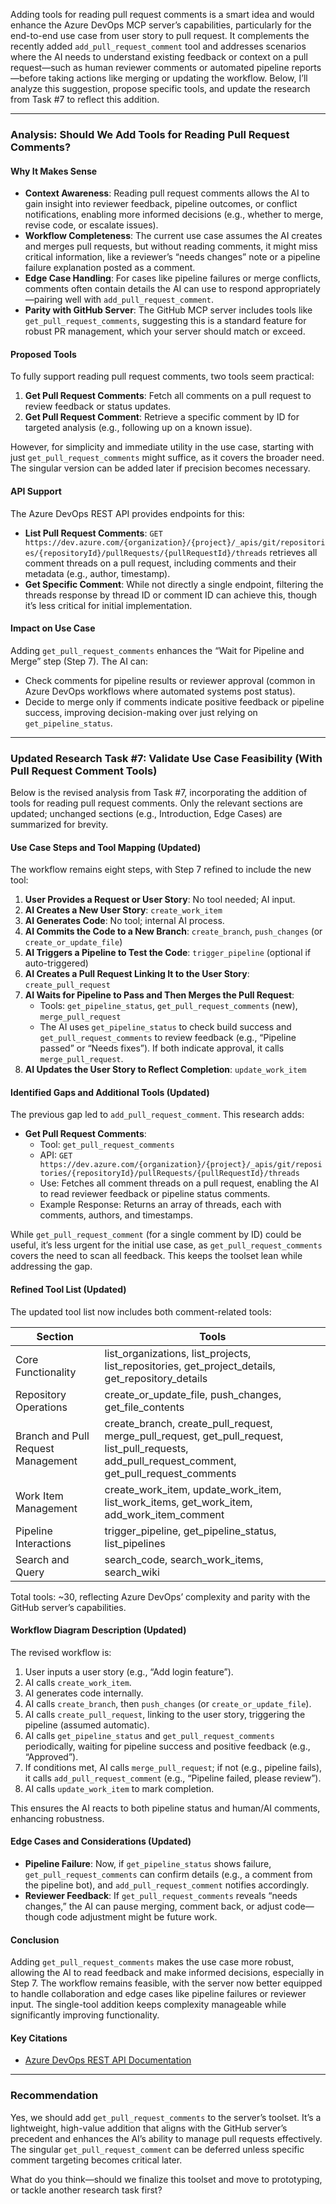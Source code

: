 Adding tools for reading pull request comments is a smart idea and would enhance the Azure DevOps MCP server’s capabilities, particularly for the end-to-end use case from user story to pull request. It complements the recently added `add_pull_request_comment` tool and addresses scenarios where the AI needs to understand existing feedback or context on a pull request—such as human reviewer comments or automated pipeline reports—before taking actions like merging or updating the workflow. Below, I’ll analyze this suggestion, propose specific tools, and update the research from Task #7 to reflect this addition.

---

### Analysis: Should We Add Tools for Reading Pull Request Comments?

#### Why It Makes Sense
- **Context Awareness**: Reading pull request comments allows the AI to gain insight into reviewer feedback, pipeline outcomes, or conflict notifications, enabling more informed decisions (e.g., whether to merge, revise code, or escalate issues).
- **Workflow Completeness**: The current use case assumes the AI creates and merges pull requests, but without reading comments, it might miss critical information, like a reviewer’s “needs changes” note or a pipeline failure explanation posted as a comment.
- **Edge Case Handling**: For cases like pipeline failures or merge conflicts, comments often contain details the AI can use to respond appropriately—pairing well with `add_pull_request_comment`.
- **Parity with GitHub Server**: The GitHub MCP server includes tools like `get_pull_request_comments`, suggesting this is a standard feature for robust PR management, which your server should match or exceed.

#### Proposed Tools
To fully support reading pull request comments, two tools seem practical:
1. **Get Pull Request Comments**: Fetch all comments on a pull request to review feedback or status updates.
2. **Get Pull Request Comment**: Retrieve a specific comment by ID for targeted analysis (e.g., following up on a known issue).

However, for simplicity and immediate utility in the use case, starting with just `get_pull_request_comments` might suffice, as it covers the broader need. The singular version can be added later if precision becomes necessary.

#### API Support
The Azure DevOps REST API provides endpoints for this:
- **List Pull Request Comments**: `GET https://dev.azure.com/{organization}/{project}/_apis/git/repositories/{repositoryId}/pullRequests/{pullRequestId}/threads` retrieves all comment threads on a pull request, including comments and their metadata (e.g., author, timestamp).
- **Get Specific Comment**: While not directly a single endpoint, filtering the threads response by thread ID or comment ID can achieve this, though it’s less critical for initial implementation.

#### Impact on Use Case
Adding `get_pull_request_comments` enhances the “Wait for Pipeline and Merge” step (Step 7). The AI can:
- Check comments for pipeline results or reviewer approval (common in Azure DevOps workflows where automated systems post status).
- Decide to merge only if comments indicate positive feedback or pipeline success, improving decision-making over just relying on `get_pipeline_status`.

---

### Updated Research Task #7: Validate Use Case Feasibility (With Pull Request Comment Tools)

Below is the revised analysis from Task #7, incorporating the addition of tools for reading pull request comments. Only the relevant sections are updated; unchanged sections (e.g., Introduction, Edge Cases) are summarized for brevity.

#### Use Case Steps and Tool Mapping (Updated)
The workflow remains eight steps, with Step 7 refined to include the new tool:

1. **User Provides a Request or User Story**: No tool needed; AI input.
2. **AI Creates a New User Story**: `create_work_item`
3. **AI Generates Code**: No tool; internal AI process.
4. **AI Commits the Code to a New Branch**: `create_branch`, `push_changes` (or `create_or_update_file`)
5. **AI Triggers a Pipeline to Test the Code**: `trigger_pipeline` (optional if auto-triggered)
6. **AI Creates a Pull Request Linking It to the User Story**: `create_pull_request`
7. **AI Waits for Pipeline to Pass and Then Merges the Pull Request**:  
   - Tools: `get_pipeline_status`, `get_pull_request_comments` (new), `merge_pull_request`  
   - The AI uses `get_pipeline_status` to check build success and `get_pull_request_comments` to review feedback (e.g., “Pipeline passed” or “Needs fixes”). If both indicate approval, it calls `merge_pull_request`.
8. **AI Updates the User Story to Reflect Completion**: `update_work_item`

#### Identified Gaps and Additional Tools (Updated)
The previous gap led to `add_pull_request_comment`. This research adds:

- **Get Pull Request Comments**:  
  - Tool: `get_pull_request_comments`  
  - API: `GET https://dev.azure.com/{organization}/{project}/_apis/git/repositories/{repositoryId}/pullRequests/{pullRequestId}/threads`  
  - Use: Fetches all comment threads on a pull request, enabling the AI to read reviewer feedback or pipeline status comments.  
  - Example Response: Returns an array of threads, each with comments, authors, and timestamps.

While `get_pull_request_comment` (for a single comment by ID) could be useful, it’s less urgent for the initial use case, as `get_pull_request_comments` covers the need to scan all feedback. This keeps the toolset lean while addressing the gap.

#### Refined Tool List (Updated)
The updated tool list now includes both comment-related tools:

| **Section**                     | **Tools**                          |
|----------------------------------|------------------------------------|
| Core Functionality               | list_organizations, list_projects, list_repositories, get_project_details, get_repository_details |
| Repository Operations            | create_or_update_file, push_changes, get_file_contents |
| Branch and Pull Request Management | create_branch, create_pull_request, merge_pull_request, get_pull_request, list_pull_requests, add_pull_request_comment, get_pull_request_comments |
| Work Item Management             | create_work_item, update_work_item, list_work_items, get_work_item, add_work_item_comment |
| Pipeline Interactions            | trigger_pipeline, get_pipeline_status, list_pipelines |
| Search and Query                 | search_code, search_work_items, search_wiki |

Total tools: ~30, reflecting Azure DevOps’ complexity and parity with the GitHub server’s capabilities.

#### Workflow Diagram Description (Updated)
The revised workflow is:

1. User inputs a user story (e.g., “Add login feature”).
2. AI calls `create_work_item`.
3. AI generates code internally.
4. AI calls `create_branch`, then `push_changes` (or `create_or_update_file`).
5. AI calls `create_pull_request`, linking to the user story, triggering the pipeline (assumed automatic).
6. AI calls `get_pipeline_status` and `get_pull_request_comments` periodically, waiting for pipeline success and positive feedback (e.g., “Approved”).
7. If conditions met, AI calls `merge_pull_request`; if not (e.g., pipeline fails), it calls `add_pull_request_comment` (e.g., “Pipeline failed, please review”).
8. AI calls `update_work_item` to mark completion.

This ensures the AI reacts to both pipeline status and human/AI comments, enhancing robustness.

#### Edge Cases and Considerations (Updated)
- **Pipeline Failure**: Now, if `get_pipeline_status` shows failure, `get_pull_request_comments` can confirm details (e.g., a comment from the pipeline bot), and `add_pull_request_comment` notifies accordingly.
- **Reviewer Feedback**: If `get_pull_request_comments` reveals “needs changes,” the AI can pause merging, comment back, or adjust code—though code adjustment might be future work.

#### Conclusion
Adding `get_pull_request_comments` makes the use case more robust, allowing the AI to read feedback and make informed decisions, especially in Step 7. The workflow remains feasible, with the server now better equipped to handle collaboration and edge cases like pipeline failures or reviewer input. The single-tool addition keeps complexity manageable while significantly improving functionality.

#### Key Citations
- [Azure DevOps REST API Documentation](https://learn.microsoft.com/en-us/rest/api/azure/devops/?view=azure-devops-rest-7.1)

---

### Recommendation
Yes, we should add `get_pull_request_comments` to the server’s toolset. It’s a lightweight, high-value addition that aligns with the GitHub server’s precedent and enhances the AI’s ability to manage pull requests effectively. The singular `get_pull_request_comment` can be deferred unless specific comment targeting becomes critical later.

What do you think—should we finalize this toolset and move to prototyping, or tackle another research task first?
